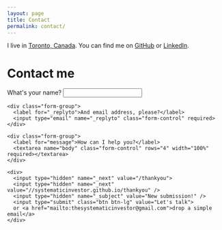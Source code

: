 ```yaml
---
layout: page
title: Contact
permalink: contact/
---
```



  <p>
    I live in <a href="http://www.timeanddate.com/worldclock/canada/toronto">Toronto, Canada</a>.
    You can find me on
    <a href="https://github.com/systematicinvestor">GitHub</a>
    or <a href="https://ca.linkedin.com/pub/michael-kapler-mmf-cfa/2/1a0/92a">LinkedIn</a>.

  <h1>Contact me</h1>
  
  <form action="//formspree.io/thesystematicinvestor@gmail.com" role="form" method="POST">
    <div class="form-group">
      <label for="name">What's your name?</label>
      <input type="text" name="name" class="form-control" required>
    </div>

    <div class="form-group">
      <label for="_replyto">And email address, please?</label>
      <input type="email" name="_replyto" class="form-control" required>
    </div>

    <div class="form-group">
      <label for="message">How can I help you?</label>
      <textarea name="body" class="form-control" rows="4" width="100%" required></textarea>
    </div>

    <div>
      <input type="hidden" name="_next" value="/thankyou">
      <input type="hidden" name="_next" value="//systematicinvestor.github.io/thankyou" />
      <input type="hidden" name="_subject" value="New submission!" />
      <input type="submit" class="btn btn-lg" value="Let's talk">
      or <a href="mailto:thesystematicinvestor@gmail.com">drop a simple email</a>
    </div>
  </form>
